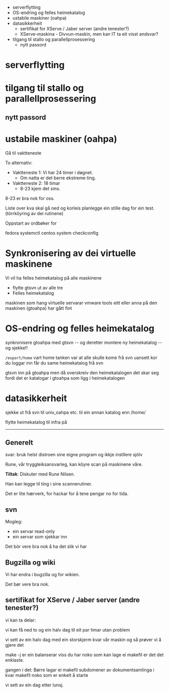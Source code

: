 * serverflytting
* OS-endring og felles heimekatalog
* ustabile maskiner (oahpa)
* datasikkerheit
    - sertifikat for XServe / Jaber server (andre tenester?)
    - XServe-maskina - Divvun-maskin, men kan IT ta eit visst andsvar?
* tilgang til stallo og parallellprosessering
    - nytt passord

#  serverflytting

#  tilgang til stallo og parallellprosessering
##  nytt passord

#  ustabile maskiner (oahpa)

Gå til vaktteneste

To alternativ:

* Vaktteneste 1: Vi har 24 timer i døgnet.
    - Om natta er det berre ekstreme ting.
* Vaktteneste 2: 18 timar
    - 8-23 kjem det sms.

8-23 er bra nok for oss.

Liste over kva skal gå ned og korleis
planlegge ein stille dag for ein test.
(törrköyring av dei rutinene)

Oppstart av ordbøker for

fedora systemctl
centos system
checkconfig

#  Synkronisering av dei virtuelle maskinene

Vi vil ha felles heimekatalog på alle maskinene

* flytte gtsvn ut av alle tre
* Felles heimekatalog

maskinen som hang
virtuelle servarar vmware tools
eitt eller anna på den maskinen (gtoahpa) har gått fint

#  OS-endring og felles heimekatalog

synkronisere gtoahpa med gtsvn -- 
og deretter montere ny heimekatalog -- og sjekke!!

`/export/home` vart home
tanken var at alle skulle kome frå svn
uansett kor du loggar inn får du same heimekatalog frå svn

gtsvn inn på gtoahpa
men då overskreiv den heimekatalogen
det skar seg fordi det er katalogar i gtoahpa
som ligg i heimekatalogen

#  datasikkerheit

sjekke ut frå svn til univ_oahpa etc. til ein annan katalog enn /home/

flytte heimekatalog til infra på

---

## Generelt
svar: bruk helst distroen sine eigne program og ikkje instllere sjölv

Rune, vår tryggleiksansvarleg, kan köyre scan på maskinene våre.

**Tiltak**: Diskuter med Rune Nilsen.

Han kan legge til ting i sine scannerutiner.

Det er lite hærverk, for hackar for å tene pengar no for tida.

## svn

Mogleg:

* ein servar read-only
* ein servar som sjekkar inn

Det bör vere bra nok å ha det slik vi har

## Bugzilla og wiki

Vi har endra i bugzilla og for wikien.

Det bør vere bra nok.

##  sertifikat for XServe / Jaber server (andre tenester?)

vi kan ta delar:

vi kan få ned to og ein halv dag til eit par timar utan problem

vi sett av ein halv dag
med ein storskjerm
kvar vår maskin og så prøver vi å gjere det

make -j er ein balanserar
viss du har noko som kan lage ei makefil er det det enklaste.

gangen i det: 
Børre lagar ei makefil
subdomener av dokumentsamlinga i kvar makefil
noko som er enkelt å starte

vi sett av ein dag etter lunsj.
